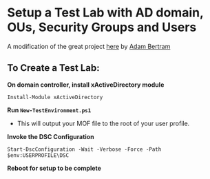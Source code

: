 # Setup a Test Lab with AD domain, OUs, Security Groups and Users

A modification of the great project [here](https://github.com/adbertram/TestDomainCreator) by [Adam Bertram](https://github.com/adbertram)

## To Create a Test Lab:

**On domain controller, install xActiveDirectory module**

```
Install-Module xActiveDirectory
```

**Run `New-TestEnvironment.ps1`**

* This will output your MOF file to the root of your user profile.

**Invoke the DSC Configuration**

```
Start-DscConfiguration -Wait -Verbose -Force -Path $env:USERPROFILE\DSC
```

**Reboot for setup to be complete**
